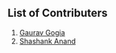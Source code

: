 ## List of Contributers
1. [Gaurav Gogia](https://github.com/DesmondANIMUS)
2. [Shashank Anand](https://github.com/onionspider)
